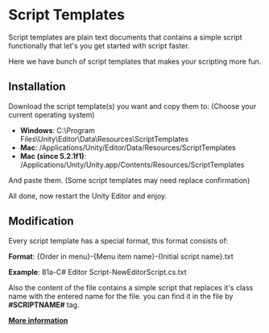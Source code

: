 # Script Templates
Script templates are plain text documents that contains a simple script functionally that let's you get started with script faster.

Here we have bunch of script templates that makes your scripting more fun.

## Installation
Download the script template(s) you want and copy them to: (Choose your current operating system)

- **Windows**: C:\Program Files\Unity\Editor\Data\Resources\ScriptTemplates
- **Mac**: /Applications/Unity/Editor/Data/Resources/ScriptTemplates
- **Mac (since 5.2.1f1)**: /Applications/Unity/Unity.app/Contents/Resources/ScriptTemplates

And paste them. (Some script templates may need replace confirmation)

All done, now restart the Unity Editor and enjoy.

## Modification
Every script template has a special format, this format consists of:

**Format**: {Order in menu}-{Menu item name}-{Initial script name}.txt

**Example**: 81a-C# Editor Script-NewEditorScript.cs.txt

Also the content of the file contains a simple script that replaces it's class name with the entered name for the file.
you can find it in the file by **#SCRIPTNAME#** tag.

[**More information**](https://support.unity3d.com/hc/en-us/articles/210223733-How-to-customize-Unity-script-templates)
